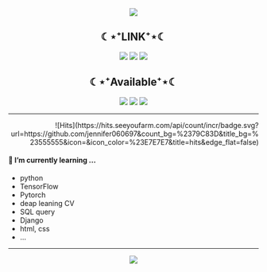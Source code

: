 
<div align="center">
<img src="https://capsule-render.vercel.app/api?type=waving&color=timeGradient&height=300&section=header&text=JAMONG%205&fontSize=90" />
</div>

<h2 align="center">☾⋆⁺LINK⁺⋆☾</h2>
<div align="center">
  <a href="https://jamong-5.tistory.com/"><img src="https://img.shields.io/badge/TechBlog-09B3AF?style=flat-square&logo=Tistory&logoColor=white&link=https://jamong-5.tistory.com/"/></a>
  <a href="https://www.kaggle.com/jamong5"><img src="https://img.shields.io/badge/Kaggle-20BEFF?style=flat-square&logo=Kaggle&logoColor=white&link=https://www.kaggle.com/jamong5"/></a>
  <a href="mailto:oennifer060697@gmail.com"><img src="https://img.shields.io/badge/Email-FF4785?style=flat-square&logo=Gmail&logoColor=white&link=mailto:oennifer060697@gmail.com"/></a>
</div>

<h2 align="center">☾⋆⁺Available⁺⋆☾</h2>
<div align="center">
  <img src="https://img.shields.io/badge/Python-00B1E7?logo=Python&logoColor=white"/>
  <img src="https://img.shields.io/badge/C++-00599C?logo=C%2B%2B&logoColor=white"/>
  <img src="https://img.shields.io/badge/C-000000?logo=C&logoColor=white"/>
</div>

--------
<div align="right">
  ![Hits](https://hits.seeyoufarm.com/api/count/incr/badge.svg?url=https://github.com/jennifer060697&count_bg=%2379C83D&title_bg=%23555555&icon=&icon_color=%23E7E7E7&title=hits&edge_flat=false)
</div>

#### 🌱 I’m currently learning ...
- python
- TensorFlow
- Pytorch
- deap leaning CV
- SQL query
- Django
- html, css
- ...


--------
<div align="center">
  <img src = "http://mazassumnida.wtf/api/v2/generate_badge?boj=jennifer0606">
</div>
